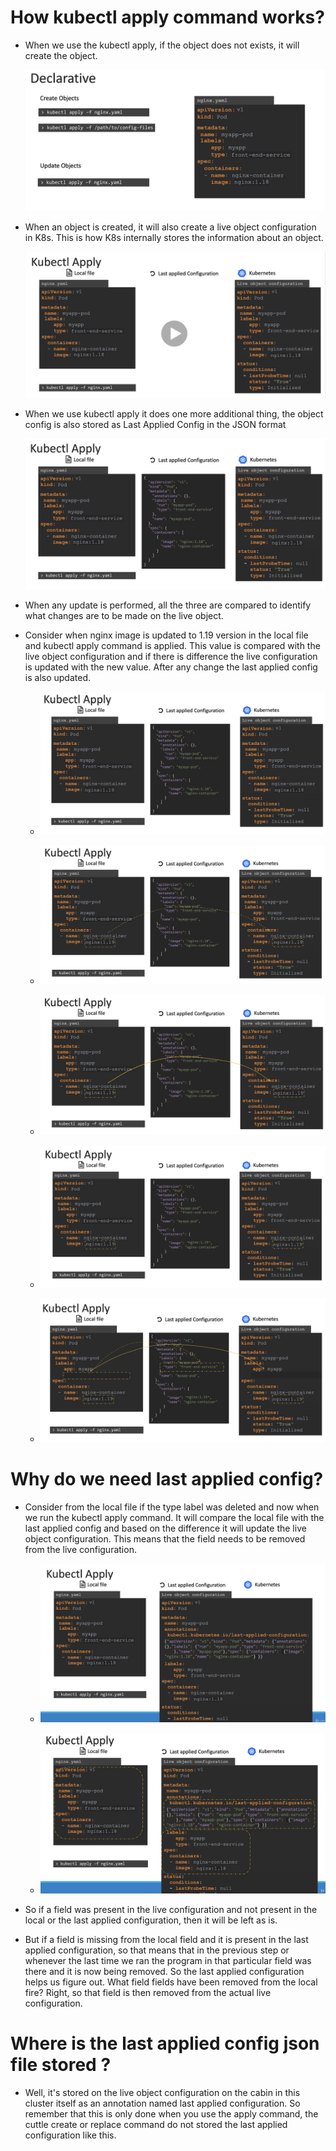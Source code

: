 



# How kubectl apply command works?

 - When we use the kubectl apply, if the object does not exists, it will create the object.

    ![apply1](../../images/apply1.png)

 - When an object is created, it will also create a live object configuration in K8s. This is how K8s internally stores the information about an object.

    ![apply2](../../images/apply2.png)

 - When we use kubectl apply it does one more additional thing, the object config is also stored as Last Applied Config in the JSON format

    ![apply3](../../images/apply3.png)


 - When any update is performed, all the three are compared to identify what changes are to be made on the live object.


 - Consider when nginx image is updated to 1.19 version in the local file and kubectl apply command is applied. This value is compared with the live object configuration and if there is difference the live configuration is updated with the new value. After any change the last applied config is also updated.

    - ![apply4](../../images/apply4.png)

    - ![apply5](../../images/apply5.png)

    - ![apply6](../../images/apply6.png)

    - ![apply7](../../images/apply7.png)

    - ![apply8](../../images/apply8.png)

# Why do we need last applied config?
	
 - Consider from the local file if the type label was deleted and now when we run the kubectl apply command. It will compare the local file with the last applied config and based on the difference it will update the live object configuration. This means that the field needs to be removed from the live configuration.

  	- ![apply9](../../images/apply9.png)

  	- ![apply10](../../images/apply10.png)


 - So if a field was present in the live configuration and not present in the local or the last applied configuration, then it will be left as is.


 - But if a field is missing from the local field and it is present in the last applied configuration, so that means that in the previous step or whenever the last time we ran the program in that particular field was there and it is now being removed. So the last applied configuration helps us figure out. What field fields have been removed from the local fire? Right, so that field is then removed from the actual live configuration.


# Where is the last applied config json file stored ?
	
 - Well, it's stored on the live object configuration on the cabin in this cluster itself as an annotation named last applied configuration. So remember that this is only done when you use the apply command, the cuttle create or replace command do not stored the last applied configuration like this.
